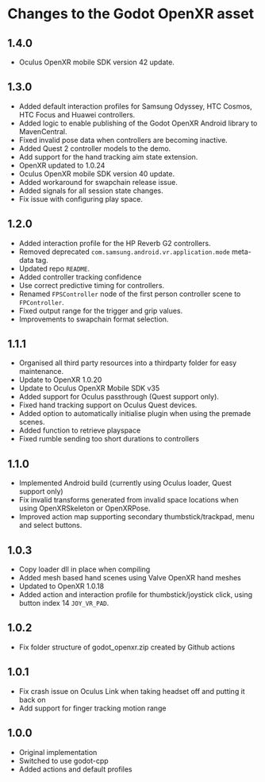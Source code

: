 Changes to the Godot OpenXR asset
=================================

1.4.0
-------------------
- Oculus OpenXR mobile SDK version 42 update.


1.3.0
-------------------
- Added default interaction profiles for Samsung Odyssey, HTC Cosmos, HTC Focus and Huawei controllers.
- Added logic to enable publishing of the Godot OpenXR Android library to MavenCentral.
- Fixed invalid pose data when controllers are becoming inactive.
- Added Quest 2 controller models to the demo.
- Add support for the hand tracking aim state extension.
- OpenXR updated to 1.0.24
- Oculus OpenXR mobile SDK version 40 update.
- Added workaround for swapchain release issue.
- Added signals for all session state changes.
- Fix issue with configuring play space.

1.2.0
-------------------
- Added interaction profile for the HP Reverb G2 controllers.
- Removed deprecated `com.samsung.android.vr.application.mode` meta-data tag.
- Updated repo `README`.
- Added controller tracking confidence
- Use correct predictive timing for controllers.
- Renamed `FPSController` node of the first person controller scene to `FPController`.
- Fixed output range for the trigger and grip values.
- Improvements to swapchain format selection.

1.1.1
-------------------
- Organised all third party resources into a thirdparty folder for easy maintenance.
- Update to OpenXR 1.0.20
- Update to Oculus OpenXR Mobile SDK v35
- Added support for Oculus passthrough (Quest support only).
- Fixed hand tracking support on Oculus Quest devices.
- Added option to automatically initialise plugin when using the premade scenes.
- Added function to retrieve playspace
- Fixed rumble sending too short durations to controllers

1.1.0
-------------------
- Implemented Android build (currently using Oculus loader, Quest support only)
- Fix invalid transforms generated from invalid space locations when using OpenXRSkeleton or OpenXRPose.
- Improved action map supporting secondary thumbstick/trackpad, menu and select buttons.

1.0.3
-------------------
- Copy loader dll in place when compiling
- Added mesh based hand scenes using Valve OpenXR hand meshes
- Updated to OpenXR 1.0.18
- Added action and interaction profile for thumbstick/joystick click, using button index 14 `JOY_VR_PAD`.

1.0.2
-------------------
- Fix folder structure of godot_openxr.zip created by Github actions

1.0.1
-------------------
- Fix crash issue on Oculus Link when taking headset off and putting it back on
- Add support for finger tracking motion range

1.0.0
-------------------
- Original implementation
- Switched to use godot-cpp
- Added actions and default profiles
